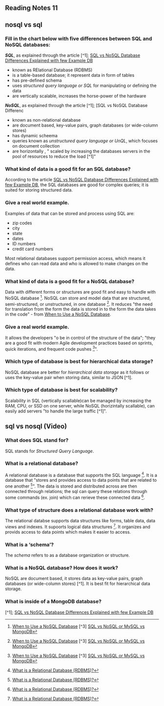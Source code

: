 ## Reading Notes 11

## nosql vs sql

### Fill in the chart below with five differences between SQL and NoSQL databases:

***SQL***, as explained through the article [^1]; [SQL vs NoSQL Database Differences Explained with few Example DB](https://www.thegeekstuff.com/2014/01/sql-vs-nosql-db/?utm_source=tuicool) 

- known as RElational Database (RDBMS)
- is a table-based database; it represent data in form of tables
- has pre-defined schema
- uses *structured query language or SQL* for manipulating or defining the data
- are vertically scalable, increases the horse-power of the hardware


***NoSQL***, as explained through the article [^1]; [SQL vs NoSQL Database Differenc

- known as non-relational database
- are document based, key-value pairs, graph databases (or wide-column stores)
- has dynamic scheema 
- queries known as *unstructured query language or UnQL*, which focuses on document collection
- are horizontally , " scaled by increasing the databases servers in the pool of resources to reduce the load [^1]"



### What kind of data is a good fit for an SQL database?

According to the article [SQL vs NoSQL Database Differences Explained with few Example DB](https://www.thegeekstuff.com/2014/01/sql-vs-nosql-db/?utm_source=tuicool), the SQL databases are good for complex queries; it is suited for storing structured data.

### Give a real world example.

Examples of data that can be stored and process using SQL are:

- zip codes
- city
- state
- dates
- ID numbers
- credit card numbers

Most relational databases support permission access, which means it defines who can read data and who is allowed to make changes on the data.


### What kind of data is a good fit for a NoSQL database?

Data with different forms or structures are good fit and easy to handle with NoSQL database [^2]. NoSQL can store and model data that are structured, semi-structured, or unstructured, in one database [^2]. It reduces "the need for translation from the form the data is stored in to the form the data takes in the code" - from [When to Use a NoSQL Database](https://www.mongodb.com/nosql-explained/when-to-use-nosql#:~:text=The%20structure%20of%20many%20different,unstructured%20data%20in%20one%20database.).


### Give a real world example.

It allows the developers "o be in control of the structure of the data"; "they are a good fit with modern Agile development practices based on sprints, quick iterations, and frequent code pushes [^2]". 

### Which type of database is best for hierarchical data storage?

NoSQL database are better for *hierarchical data storage* as it follows or uses the key-value pair when storing data, similar to JSON [^1].

### Which type of database is best for scalability?

Scalability in SQL (vertically scallable)can be managed by increasing the RAM, CPU, or SSD on one server, while NoSQL (horizintally scallable), can easily add servers "to handle the large traffic [^1]".


## sql vs nosql (Video)

### What does SQL stand for?

SQL stands for *Structured Query Language*.

### What is a relational database?

A relational database is a database that supports the SQL language [^4]. It is a database that "stores and provides access to data points that are related to one another [^4]". The data is stored and distributed across are then connected through relations; the sql can query these relations through some commands (ex. join) which can rerieve these connected data [^4].


### What type of structure does a relational database work with?

The relational databse supports data structures like forms, table data, data views and indexes. It supoorts logical data structures [^4]. It organizes and provids access to data points which makes it easier to access.

### What is a ‘schema’?

The *schema* refers to as a database organization or structure.

### What is a NoSQL database? How does it work?

NoSQL are document based, it stores data as key-value pairs, graph databases (or wide-column stores) [^1]. It is best fit for hierarchical data storage.

### What is inside of a MongoDB database?



[^1]; [SQL vs NoSQL Database Differences Explained with few Example DB](https://www.thegeekstuff.com/2014/01/sql-vs-nosql-db/?utm_source=tuicool) 
[^2]: [When to Use a NoSQL Database](https://www.mongodb.com/nosql-explained/when-to-use-nosql#:~:text=The%20structure%20of%20many%20different,unstructured%20data%20in%20one%20database.)
[^3] [SQL vs NoSQL or MySQL vs MongoDB](https://www.youtube.com/watch?v=ZS_kXvOeQ5Y)
[^4]: [What is a Relational Database (RDBMS)?](https://www.oracle.com/database/what-is-a-relational-database/)

